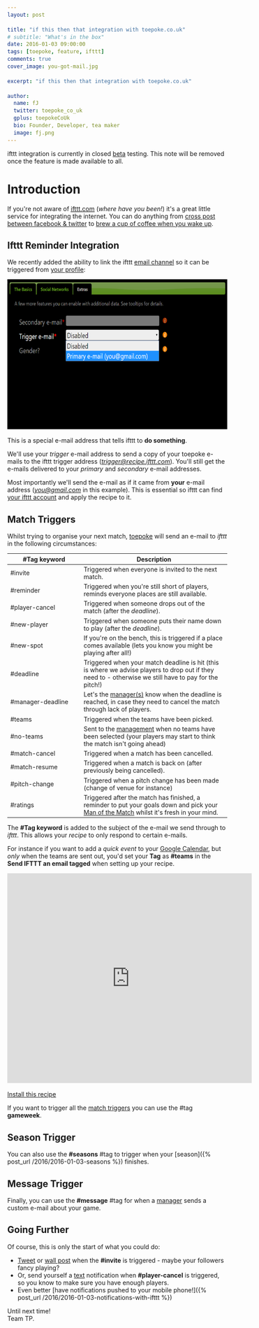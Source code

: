 ```yaml
---
layout: post

title: "if this then that integration with toepoke.co.uk"
# subtitle: "What's in the box"
date: 2016-01-03 09:00:00
tags: [toepoke, feature, ifttt]
comments: true
cover_image: you-got-mail.jpg

excerpt: "if this then that integration with toepoke.co.uk"

author:
  name: fJ
  twitter: toepoke_co_uk
  gplus: toepokeCoUk
  bio: Founder, Developer, tea maker
  image: fj.png
---
```


<style>
	table.ifttt-triggers th:nth-child(1), table.ifttt-triggers td:nth-child(1) {
		width: 25%;
	}
	table.ifttt-triggers th:nth-child(2), table.ifttt-triggers td:nth-child(2) {
		width: 50%;
	}
	table.ifttt-triggers th:nth-child(3), table.ifttt-triggers td:nth-child(3) {
		width: 25%;
	}
</style>

<p class="beta">
	ifttt integration is currently in closed <a href="https://en.wikipedia.org/wiki/Software_release_life_cycle#Open_and_closed_beta">beta</a> testing.
	This note will be removed once the feature is made available to all.
</p> 

# Introduction

If you're not aware of <a href="https://ifttt.com"><abbr title="If-This-Then-That">ifttt.com</abbr></a> (<i>where have you been!</i>)
it's a great little service for integrating the internet. You can do anything from 
<a href="https://ifttt.com/recipes/105786-share-new-links-you-post-on-facebook-to-twitter">cross post between facebook & twitter</a> to
<a href="https://ifttt.com/recipes/255028-enjoy-a-freshly-brewed-pot-of-coffee-when-you-wake-up">brew a cup of coffee when you wake up</a>.

## Ifttt Reminder Integration

We recently added the ability to link the ifttt <a href="https://ifttt.com/email">email channel</a> 
so it can be triggered from <a href="https://toepoke.co.uk/user.aspx/edit#extras">your profile</a>:

<img class="img-center" src="/images/posts/2016/2016-01-03-iftt-trigger-email-d.png" width="659" height="343" alt="Setting ifttt trigger e-mails" 
	title="Setting ifttt trigger e-mails" 
/>

This is a special e-mail address that tells ifttt to <strong>do something</strong>. 

We'll use your <i>trigger</i> e-mail address to send a copy of your toepoke e-mails to the ifttt trigger address (<i>trigger@recipe.ifttt.com</i>).
You'll still get the e-mails delivered to your <i>primary</i> and <i>secondary</i> e-mail addresses. 

Most importantly we'll send the e-mail as if it came from <strong>your</strong> e-mail address (<i>you@gmail.com</i> in this example).
This is essential so ifttt can find <u>your ifttt account</u> and apply the recipe to it. 


## Match Triggers

Whilst trying to organise your next match, [toepoke](https://toepoke.co.uk) will send an e-mail to _ifttt_ in the following circumstances:  

<table class="ifttt-triggers" id="ifttt-triggers">
	<thead>
		<tr>
			<th class="col1">#Tag keyword</th>
			<th class="col2">Description</th>
		</tr>
	</thead>
	<tbody>
		<tr>
			<td>#invite</td>
			<td>Triggered when everyone is invited to the next match.</td>
		</tr>
		<tr>
			<td>#reminder</td>
			<td>Triggered when you're still short of players, reminds everyone places are still available.</td>
		</tr>
		<tr>
			<td>#player-cancel</td>
			<td>Triggered when someone drops out of the match (after the <i>deadline</i>).</td>
		</tr>
		<tr>
			<td>#new-player</td>
			<td>Triggered when someone puts their name down to play (after the <i>deadline</i>).</td>
		</tr>
		<tr>
			<td>#new-spot</td>
			<td>If you're on the bench, this is triggered if a place comes available (lets you know you might be playing after all!)</td>
		</tr>
		<tr>
			<td>#deadline</td>
			<td>Triggered when your match deadline is hit (this is where we advise players to drop out if they need to - otherwise we still have to pay for the pitch!)</td>
		</tr>
		<tr>
			<td>#manager-deadline</td>
			<td>Let's the <a href="https://toepoke.co.uk/about.aspx/glossary#manager">manager(s)</a> know when the deadline is reached, in case they need to cancel the match through lack of players.</td>
		</tr>
		<tr>
			<td>#teams</td>
			<td>Triggered when the teams have been picked.</td>
		</tr>
		<tr>
			<td>#no-teams</td>
			<td>Sent to the <a href="https://toepoke.co.uk/about.aspx/glossary#manager">management</a> when no teams have been selected (your players may start to think the match isn't going ahead)</td>
		</tr>
		<tr>
			<td>#match-cancel</td>
			<td>Triggered when a match has been cancelled.</td>
		</tr>
		<tr>
			<td>#match-resume</td>
			<td>Triggered when a match is back on (after previously being cancelled).</td>
		</tr>
		<tr>
			<td>#pitch-change</td>
			<td>Triggered when a pitch change has been made (change of venue for instance)</td>
		</tr>
		<tr>
			<td>#ratings</td>
			<td>Triggered after the match has finished, a reminder to put your goals down and pick your <a href="https://toepoke.co.uk/about.aspx/glossary#motm">Man of the Match</a> whilst it's fresh in your mind.</td>
		</tr>
	</tbody>
</table>  

The **#Tag keyword** is added to the subject of the e-mail we send through to _ifttt_.  This allows your _recipe_ to only respond to certain e-mails.

For instance if you want to add a _quick event_ to your [Google Calendar](https://calendar.google.com), but _only_ when the teams are sent out, you'd set your <strong>Tag</strong> as <strong>#teams</strong> in the <strong>Send IFTTT an email tagged</strong> when setting up your recipe. 

<div class="g-chart">
<iframe width="560" height="480" src="https://www.youtube.com/embed/DQDo_zrcVNo" frameborder="0" allowfullscreen></iframe>
</div>
<p class="ar">
	<a href="https://ifttt.com/recipes/377415-toepoke-co-uk-add-a-quick-event-to-my-google-calendar-when-the-teams-have-been-picked">Install this recipe</a>
</p>


If you want to trigger all the [match triggers](#ifttt-triggers) you can use the #tag **gameweek**.

## Season Trigger

You can also use the **#seasons** #tag to trigger when your [season]({% post_url /2016/2016-01-03-seasons %}) finishes.

## Message Trigger

Finally, you can use the **#message** #tag for when a <a href="https://toepoke.co.uk/about.aspx/glossary#manager">manager</a> sends a custom e-mail about your game.

## Going Further

Of course, this is only the start of what you could do:

- <a href="https://ifttt.com/twitter">Tweet<a/> or <a href="https://ifttt.com/facebook">wall post</a> when the <strong>#invite</strong> is triggered - maybe your followers fancy playing? 
- Or, send yourself a <a href="https://ifttt.com/sms">text</a> notification when <strong>#player-cancel</strong> is triggered, so you know to make sure you have enough players.
- Even better [have notifications pushed to your mobile phone!]({% post_url /2016/2016-01-03-notifications-with-ifttt %})

Until next time!<br/>
Team TP.
